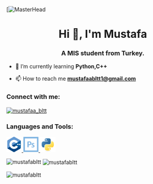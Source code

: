 [![MasterHead](https://i0.wp.com/www.knowledge-era.com/wp-content/uploads/2020/08/Programming-Language.jpg?fit=1200%2C628&ssl=1)


<h1 align="center">Hi 👋, I'm Mustafa</h1>
<h3 align="center">A MIS student from Turkey.</h3>

- 🌱 I’m currently learning **Python,C++**

- 📫 How to reach me **mustafaabltt1@gmail.com**

<h3 align="left">Connect with me:</h3>
<p align="left">
<a href="https://instagram.com/mustafaa_bltt" target="blank"><img align="center" src="https://raw.githubusercontent.com/rahuldkjain/github-profile-readme-generator/master/src/images/icons/Social/instagram.svg" alt="mustafaa_bltt" height="30" width="40" /></a>
</p>

<h3 align="left">Languages and Tools:</h3>
<p align="left"> <a href="https://www.w3schools.com/cpp/" target="_blank" rel="noreferrer"> <img src="https://raw.githubusercontent.com/devicons/devicon/master/icons/cplusplus/cplusplus-original.svg" alt="cplusplus" width="40" height="40"/> </a> <a href="https://www.photoshop.com/en" target="_blank" rel="noreferrer"> <img src="https://raw.githubusercontent.com/devicons/devicon/master/icons/photoshop/photoshop-line.svg" alt="photoshop" width="40" height="40"/> </a> <a href="https://www.python.org" target="_blank" rel="noreferrer"> <img src="https://raw.githubusercontent.com/devicons/devicon/master/icons/python/python-original.svg" alt="python" width="40" height="40"/> </a> </p>

<p><img align="left" src="https://github-readme-stats.vercel.app/api/top-langs?username=mustafabltt&show_icons=true&locale=en&layout=compact" alt="mustafabltt" /></p>

<p>&nbsp;<img align="center" src="https://github-readme-stats.vercel.app/api?username=mustafabltt&show_icons=true&locale=en" alt="mustafabltt" /></p>

<p><img align="center" src="https://github-readme-streak-stats.herokuapp.com/?user=mustafabltt&" alt="mustafabltt" /></p>
